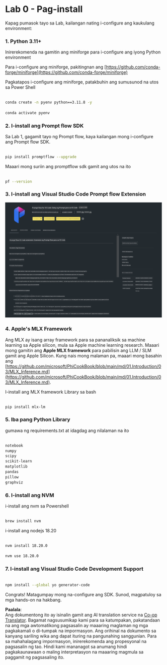 <!--
CO_OP_TRANSLATOR_METADATA:
{
  "original_hash": "4b16264917d9b93169745d92b8ce8c65",
  "translation_date": "2025-07-17T04:20:25+00:00",
  "source_file": "md/02.Application/02.Code/Phi3/VSCodeExt/HOL/Apple/01.Installations.md",
  "language_code": "tl"
}
-->
# **Lab 0 - Pag-install**

Kapag pumasok tayo sa Lab, kailangan nating i-configure ang kaukulang environment:


### **1. Python 3.11+**

Inirerekomenda na gamitin ang miniforge para i-configure ang iyong Python environment

Para i-configure ang miniforge, pakitingnan ang [https://github.com/conda-forge/miniforge](https://github.com/conda-forge/miniforge)

Pagkatapos i-configure ang miniforge, patakbuhin ang sumusunod na utos sa Power Shell

```bash

conda create -n pyenv python==3.11.8 -y

conda activate pyenv

```


### **2. I-install ang Prompt flow SDK**

Sa Lab 1, gagamit tayo ng Prompt flow, kaya kailangan mong i-configure ang Prompt flow SDK.

```bash

pip install promptflow --upgrade

```

Maaari mong suriin ang promptflow sdk gamit ang utos na ito


```bash

pf --version

```

### **3. I-install ang Visual Studio Code Prompt flow Extension**

![pf](../../../../../../../../../translated_images/pf_ext.8cf76b5846e9b8562b0dd276004237b3ff3797066b9f912d39c0ae6c88b35878.tl.png)

### **4. Apple's MLX Framework**

Ang MLX ay isang array framework para sa pananaliksik sa machine learning sa Apple silicon, mula sa Apple machine learning research. Maaari mong gamitin ang **Apple MLX framework** para pabilisin ang LLM / SLM gamit ang Apple Silicon. Kung nais mong malaman pa, maaari mong basahin ang [https://github.com/microsoft/PhiCookBook/blob/main/md/01.Introduction/03/MLX_Inference.md](https://github.com/microsoft/PhiCookBook/blob/main/md/01.Introduction/03/MLX_Inference.md).

I-install ang MLX framework Library sa bash


```bash

pip install mlx-lm

```



### **5. Iba pang Python Library**


gumawa ng requirements.txt at idagdag ang nilalaman na ito

```txt

notebook
numpy 
scipy 
scikit-learn 
matplotlib 
pandas 
pillow 
graphviz

```


### **6. I-install ang NVM**

i-install ang nvm sa Powershell 


```bash

brew install nvm

```

i-install ang nodejs 18.20


```bash

nvm install 18.20.0

nvm use 18.20.0

```

### **7. I-install ang Visual Studio Code Development Support**


```bash

npm install --global yo generator-code

```

Congrats! Matagumpay mong na-configure ang SDK. Sunod, magpatuloy sa mga hands-on na hakbang.

**Paalala**:  
Ang dokumentong ito ay isinalin gamit ang AI translation service na [Co-op Translator](https://github.com/Azure/co-op-translator). Bagamat nagsusumikap kami para sa katumpakan, pakatandaan na ang mga awtomatikong pagsasalin ay maaaring maglaman ng mga pagkakamali o di-tumpak na impormasyon. Ang orihinal na dokumento sa kanyang sariling wika ang dapat ituring na pangunahing sanggunian. Para sa mahahalagang impormasyon, inirerekomenda ang propesyonal na pagsasalin ng tao. Hindi kami mananagot sa anumang hindi pagkakaunawaan o maling interpretasyon na maaaring magmula sa paggamit ng pagsasaling ito.